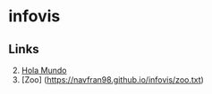# infovis

## Links
2. [Hola Mundo](https://navfran98.github.io/infovis/index.html)
3. [Zoo] (https://navfran98.github.io/infovis/zoo.txt)
